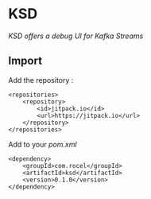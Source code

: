 # KSD
_KSD offers a debug UI for Kafka Streams_

## Import
Add the repository :
```
<repositories>
    <repository>
        <id>jitpack.io</id>
        <url>https://jitpack.io</url>
    </repository>
</repositories>
```

Add to your _pom.xml_
```
<dependency>
    <groupId>com.rocel</groupId>
    <artifactId>ksd</artifactId>
    <version>0.1.0</version>
</dependency>
```